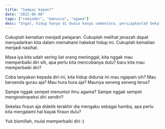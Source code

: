 ```yaml
---
title: "Sampai kapan?"
date: "2022-06-08"
tags: ["reminder", "manusia", "agama"]
desc: "Ingat, hidup hanya di dunia hanya sementara, persiapkanlah bekal untuk pulang"
---
```


Cukuplah kematian menjadi pelajaran.
Cukuplah melihat jenazah dapat menyadarkan kita dalam memahami hakekat hidup ini.
Cukuplah kematian menjadi nasihat.

Masa iya kita udah sering liat orang meninggal, kita nggak mau memperbaiki diri sih, apa perlu kita mencobanya dulu? baru kita mau memperbaiki diri?

Coba tanyakan kepada diri ini, kita hidup didunia ini mau ngapain sih?
Mau bersenda gurau aja?
Mau hura hura aja?
Maunya seneng seneng terus?

Sampe nggak sempet menuntut ilmu agama?
Sampe nggak sempet menginstropeksi diri sendiri?

Sekelas firaun aja didetik terakhir dia mengaku sebagai hamba, apa perlu kita mengalami hal kayak firaun dulu?

Yuk bismillah, mulai memperbaiki diri :)